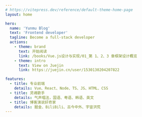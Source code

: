 ```yaml
---
# https://vitepress.dev/reference/default-theme-home-page
layout: home

hero:
  name: 'Yunmu Blog'
  text: 'Frontend developer'
  tagline: Become a full-stack developer
  actions:
    - theme: brand
      text: 开始阅读
      link: /books/Vue.js设计与实现/01_第 1、2、3 章框架设计概览
    - theme: intro
      text: View on Juejin
      link: https://juejin.cn/user/1530130204207822

features:
  - title: 专业前端
    details: Vue、React、Node、TS、JS、HTML、CSS
  - title: 灵魂歌手
    details: 气声唱法，国语、粤语、韩语、英文
  - title: 博客演说好奇家
    details: 掘金、BiliBili、古今中外、宇宙洪荒
---
```

